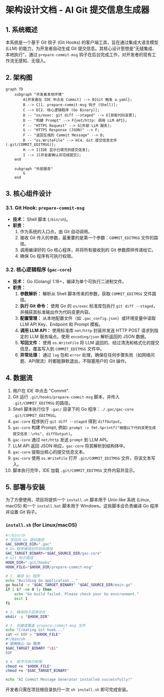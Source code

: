 # 架构设计文档 - AI Git 提交信息生成器

## 1. 系统概述

本系统是一个基于 Git 钩子 (Git Hooks) 的客户端工具，旨在通过集成大语言模型 (LLM) 的能力，为开发者自动生成 Git 提交信息。其核心设计思想是“无缝集成、本地执行”，通过 `prepare-commit-msg` 钩子在后台完成工作，对开发者的现有工作流无感知、无侵入。

## 2. 架构图

```mermaid
graph TD
    subgraph "开发者本地环境"
        A[开发者在 IDE 中点击 Commit] --> B{Git 触发 a.yaml};
        B --> C[1. prepare-commit-msg 钩子 (Shell)];
        C --> D[2. 核心逻辑程序 (Go Binary)];
        D -- "os/exec: git diff --staged" --> E[获取代码变更];
        D -- "构建 Prompt" --> F{net/http: 调用 LLM API};
        F -- "HTTPS Request" --> G[外部 LLM 服务];
        G -- "HTTPS Response (JSON)" --> F;
        F -- "返回生成的 Commit Message" --> D;
        D -- "os.WriteFile" --> H[4. Git 提交信息文件 (.git/COMMIT_EDITMSG)];
        H --> I[IDE 显示已填充的提交信息];
        I --> J[开发者确认并完成提交];
    end

    subgraph "外部服务"
        G
    end
```

## 3. 核心组件设计

### 3.1. Git Hook: `prepare-commit-msg`
- **技术：** Shell 脚本 (`/bin/sh`)。
- **职责：**
    1.  作为系统的入口点，由 Git 自动调用。
    2.  接收 Git 传入的参数，最重要的是第一个参数：`COMMIT_EDITMSG` 文件的路径。
    3.  调用编译好的 Go 核心程序，并将所有接收到的 Git 参数原样传递给它。
    4.  确保 Go 程序有可执行权限。

### 3.2. 核心逻辑程序 (`gac-core`)
- **技术：** Go (Golang) 1.18+，编译为单个可执行二进制文件。
- **职责：**
    1.  **参数解析：** 解析从 Shell 脚本传来的参数，获取 `COMMIT_EDITMSG` 文件路径。
    2.  **执行 Git 命令：** 使用 Go 的 `os/exec` 标准库包执行 `git diff --staged`，并捕获其标准输出作为代码变更内容。
    3.  **配置管理：** 从本地配置文件（如 `.gac_config.json`）或环境变量中读取 LLM API Key、Endpoint 和 Prompt 模板。
    4.  **调用 LLM API：** 使用标准库 `net/http` 封装并发送 HTTP POST 请求到指定的 LLM 服务端点。使用 `encoding/json` 解析返回的 JSON 数据。
    5.  **写回文件：** 使用 `os.WriteFile` 将 LLM 返回的、经过清洗和格式化的提交信息，覆盖写入到 `COMMIT_EDITMSG` 文件中。
    6.  **异常处理：** 通过 `log` 包和 `error` 处理，确保在任何步骤失败（如网络问题、API限流）时都能静默退出，不阻塞用户的 Git 操作。

## 4. 数据流

1.  用户在 IDE 中点击 "Commit".
2.  Git 运行 `.git/hooks/prepare-commit-msg` 脚本，并传入 `.git/COMMIT_EDITMSG` 的路径。
3.  Shell 脚本执行位于 `.gac/` 目录下的 Go 程序：`./.gac/gac-core .git/COMMIT_EDITMSG`。
4.  `gac-core` 程序执行 `git diff --staged` 得到 `diffOutput`。
5.  `gac-core` 构建 Prompt, 例如: `prompt := fmt.Sprintf("根据以下代码变更生成提交信息：\n%s", diffOutput)`。
6.  `gac-core` 通过 `net/http` 发送 `prompt` 到 LLM API。
7.  LLM API 返回 JSON 响应，`gac-core` 将其解析到结构体中。
8.  `gac-core` 提取出核心的提交信息文本。
9.  `gac-core` 使用 `os.WriteFile` 打开 `.git/COMMIT_EDITMSG` 文件，将该文本写入。
10. 脚本执行完毕，IDE 加载 `.git/COMMIT_EDITMSG` 文件内容并显示。

## 5. 部署与安装

为了方便使用，项目将提供一个 `install.sh` 脚本用于 Unix-like 系统 (Linux, macOS) 和一个 `install.bat` 脚本用于 Windows。这些脚本会负责编译 Go 程序并设置 Git 钩子。

### `install.sh` (for Linux/macOS)
```bash
#!/bin/sh
# 项目内 Go 源码路径
GAC_SOURCE_DIR=".gac"
# Go 程序编译后的目标路径
GAC_TARGET_BINARY="$GAC_SOURCE_DIR/gac-core"
# Git 钩子路径
HOOK_DIR=".git/hooks"
HOOK_FILE="$HOOK_DIR/prepare-commit-msg"

# 1. 编译 Go 程序
echo "Building Go application..."
go build -o "$GAC_TARGET_BINARY" "$GAC_SOURCE_DIR/main.go"
if [ $? -ne 0 ]; then
    echo "Go build failed. Please check your Go environment."
    exit 1
fi

# 2. 确保钩子目录存在
mkdir -p "$HOOK_DIR"

# 3. 创建或覆盖 prepare-commit-msg 文件
echo "Creating Git hook..."
cat << EOF > "$HOOK_FILE"
#!/bin/sh
# 调用核心 Go 程序
$GAC_TARGET_BINARY "\$1"
EOF

# 4. 赋予可执行权限
chmod +x "$HOOK_FILE"
chmod +x "$GAC_TARGET_BINARY"

echo "AI Commit Message Generator installed successfully!"
```
开发者只需在项目根目录执行一次 `sh install.sh` 即可完成安装。
